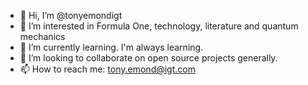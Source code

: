 - 👋 Hi, I’m @tonyemondigt
- 👀 I’m interested in Formula One, technology, literature and quantum mechanics
- 🌱 I’m currently learning. I'm always learning.
- 💞️ I’m looking to collaborate on open source projects generally.
- 📫 How to reach me: tony.emond@igt.com

<!---
tonyemondigt/tonyemondigt is a ✨ special ✨ repository because its `README.md` (this file) appears on your GitHub profile.
You can click the Preview link to take a look at your changes.
--->
